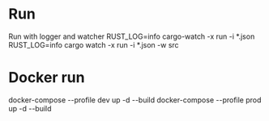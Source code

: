 # Run

Run with logger and watcher
RUST_LOG=info cargo-watch -x run -i *.json
RUST_LOG=info cargo watch -x run -i *.json -w src

# Docker run
docker-compose --profile dev up -d --build
docker-compose --profile prod up -d --build
